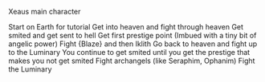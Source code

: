 Xeaus main character

Start on Earth for tutorial
Get into heaven and fight through heaven
Get smited and get sent to hell
Get first prestige point (Imbued with a tiny bit of angelic power)
Fight {Blaze} and then Iklith
Go back to heaven and fight up to the Luminary
You continue to get smited until you get the prestige that makes you not get smited
Fight archangels (like Seraphim, Ophanim)
Fight the Luminary